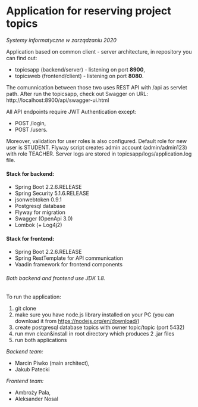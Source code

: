 # **Application for reserving project topics**

_Systemy informatyczne w zarządzaniu 2020_

Application based on common client - server architecture, in
repository you can find out:
- topicsapp (backend/server) - listening on port **8900**,
- topicsweb (frontend/client) - listening on port **8080**.

The comunnication between those two uses REST API with /api as
servlet path.
After run the topicsapp, check out Swagger on URL:
http://localhost:8900/api/swagger-ui.html

All API endpoints require JWT Authentication except:
- POST /login,
- POST /users.

Moreover, validation for user roles is also configured. Default role for new user is STUDENT.
Flyway script creates admin account (admin/admin123) with role TEACHER.
Server logs are stored in topicsapp/logs/application.log file.

#### Stack for backend:
- Spring Boot 2.2.6.RELEASE
- Spring Security 5.1.6.RELEASE
- jsonwebtoken 0.9.1
- Postgresql database
- Flyway for migration
- Swagger (OpenApi 3.0)
- Lombok (+ Log4j2)

#### Stack for frontend:
- Spring Boot 2.2.6.RELEASE
- Spring RestTemplate for API communication
- Vaadin framework for frontend components

###### Both backend and frontend use JDK 1.8.

To run the application:
1) git clone
2) make sure you have node.js library installed on your PC (you can download it from https://nodejs.org/en/download/)
3) create postgresql database topics with owner topic/topic  (port 5432)
4) run mvn clean&install in root directory which produces 2 .jar files
5) run both applications

_Backend team:_
- Marcin Piwko (main architect), 
- Jakub Patecki

_Frontend team:_
- Ambroży Pala,
- Aleksander Nosal

